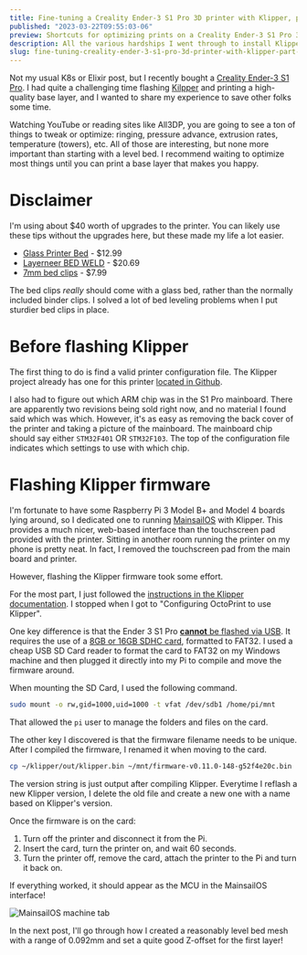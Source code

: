 ```yaml
---
title: Fine-tuning a Creality Ender-3 S1 Pro 3D printer with Klipper, part 1
published: "2023-03-22T09:55:03-06"
preview: Shortcuts for optimizing prints on a Creality Ender-3 S1 Pro 3D printer with Klipper
description: All the various hardships I went through to install Klipper and optimize print settings for a Creality Ender-3 S1 Pro 3D Printer
slug: fine-tuning-creality-ender-3-s1-pro-3d-printer-with-klipper-part-1
---
```


Not my usual K8s or Elixir post, but I recently bought a [Creality Ender-3 S1 Pro](https://www.creality.com/products/creality-ender-3-s1-pro-fdm-3d-printer). I had quite a challenging time flashing [Kilpper](https://www.klipper3d.org) and printing a high-quality base layer, and I wanted to share my experience to save other folks some time.

Watching YouTube or reading sites like All3DP, you are going to see a ton of things to tweak or optimize: ringing, pressure advance, extrusion rates, temperature (towers), etc. All of those are interesting, but none more important than starting with a level bed. I recommend waiting to optimize most things until you can print a base layer that makes you happy.

# Disclaimer

I'm using about $40 worth of upgrades to the printer. You can likely use these tips without the upgrades here, but these made my life a lot easier.

- [Glass Printer Bed](https://www.amazon.com/gp/product/B07JKGNB6W) - $12.99
- [Layerneer BED WELD](https://www.amazon.com/gp/product/B079984GV5) - $20.69
- [7mm bed clips](https://www.amazon.com/dp/B08PZKGJTR) - $7.99

The bed clips _really_ should come with a glass bed, rather than the normally included binder clips. I solved a lot of bed leveling problems when I put sturdier bed clips in place.

# Before flashing Klipper

The first thing to do is find a valid printer configuration file. The Klipper project already has one for this printer [located in Github](https://github.com/Klipper3d/klipper/blob/master/config/printer-creality-ender3-s1-2021.cfg).

I also had to figure out which ARM chip was in the S1 Pro mainboard. There are apparently two revisions being sold right now, and no material I found said which was which. However, it's as easy as removing the back cover of the printer and taking a picture of the mainboard. The mainboard chip should say either `STM32F401` OR `STM32F103`. The top of the configuration file indicates which settings to use with which chip.

# Flashing Klipper firmware

I'm fortunate to have some Raspberry Pi 3 Model B+ and Model 4 boards lying around, so I dedicated one to running [MainsailOS](https://docs.mainsail.xyz) with Klipper. This provides a much nicer, web-based interface than the touchscreen pad provided with the printer. Sitting in another room running the printer on my phone is pretty neat. In fact, I removed the touchscreen pad from the main board and printer.

However, flashing the Klipper firmware took some effort.

For the most part, I just followed the [instructions in the Klipper documentation](https://www.klipper3d.org/Installation.html). I stopped when I got to "Configuring OctoPrint to use Klipper".

One key difference is that the Ender 3 S1 Pro [**cannot** be flashed via USB](https://www.klipper3d.org/Installation.html#building-and-flashing-the-micro-controller). It requires the use of a [8GB or 16GB SDHC card](https://www.amazon.com/dp/B000WJ725U), formatted to FAT32. I used a cheap USB SD Card reader to format the card to FAT32 on my Windows machine and then plugged it directly into my Pi to compile and move the firmware around.

When mounting the SD Card, I used the following command.

```bash
sudo mount -o rw,gid=1000,uid=1000 -t vfat /dev/sdb1 /home/pi/mnt
```

That allowed the `pi` user to manage the folders and files on the card.

The other key I discovered is that the firmware filename needs to be unique. After I compiled the firmware, I renamed it when moving to the card.

```bash
cp ~/klipper/out/klipper.bin ~/mnt/firmware-v0.11.0-148-g52f4e20c.bin
```

The version string is just output after compiling Klipper. Everytime I reflash a new Klipper version, I delete the old file and create a new one with a name based on Klipper's version.

Once the firmware is on the card:

1. Turn off the printer and disconnect it from the Pi.
1. Insert the card, turn the printer on, and wait 60 seconds.
1. Turn the printer off, remove the card, attach the printer to the Pi and turn it back on.

If everything worked, it should appear as the MCU in the MainsailOS interface!

![MainsailOS machine tab](/images/014-mainsail-mcu-host.png)

In the next post, I'll go through how I created a reasonably level bed mesh with a range of 0.092mm and set a quite good Z-offset for the first layer!
